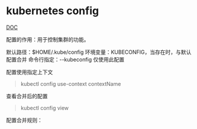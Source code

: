 # kubernetes config

[DOC](https://kubernetes.io/zh/docs/concepts/configuration/organize-cluster-access-kubeconfig/)

配置的作用：用于控制集群的功能。

默认路径：$HOME/.kube/config 
环境变量：KUBECONFIG，当存在时，与默认配置合并
命令行指定：--kubeconfig 仅使用此配置


配置使用指定上下文
> kubectl config use-context contextName

查看合并后的配置
> kubectl config view


配置合并规则：
